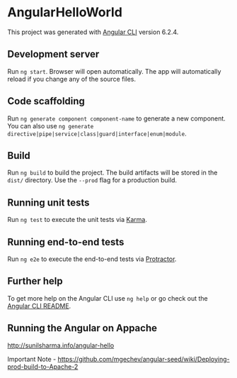 # AngularHelloWorld

This project was generated with [Angular CLI](https://github.com/angular/angular-cli) version 6.2.4.

## Development server

Run `ng start`. Browser will open automatically. The app will automatically reload if you change any of the source files.

## Code scaffolding

Run `ng generate component component-name` to generate a new component. You can also use `ng generate directive|pipe|service|class|guard|interface|enum|module`.

## Build

Run `ng build` to build the project. The build artifacts will be stored in the `dist/` directory. Use the `--prod` flag for a production build.

## Running unit tests

Run `ng test` to execute the unit tests via [Karma](https://karma-runner.github.io).

## Running end-to-end tests

Run `ng e2e` to execute the end-to-end tests via [Protractor](http://www.protractortest.org/).

## Further help

To get more help on the Angular CLI use `ng help` or go check out the [Angular CLI README](https://github.com/angular/angular-cli/blob/master/README.md).

## Running the Angular on Appache

http://sunilsharma.info/angular-hello

Important Note - https://github.com/mgechev/angular-seed/wiki/Deploying-prod-build-to-Apache-2
